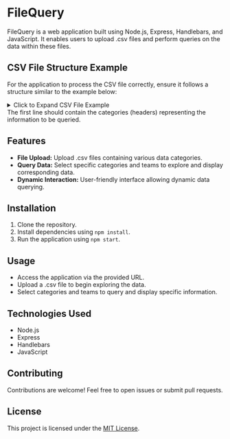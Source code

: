 # FileQuery

FileQuery is a web application built using Node.js, Express, Handlebars, and JavaScript. It enables users to upload .csv files and perform queries on the data within these files.

## CSV File Structure Example

For the application to process the CSV file correctly, ensure it follows a structure similar to the example below:

<details>
<summary>Click to Expand CSV File Example</summary>

```csv
Name,Country,Stadium,Capacity,Fundation,League Titles,Champions League
Real Madrid,España,Santiago Bernabéu,81044,1902,34,13
FC Barcelona,España,Camp Nou,99354,1899,26,5
Manchester United,England,Old Trafford,74879,1878,20,3
```

</details>
The first line should contain the categories (headers) representing the information to be queried.

## Features

- **File Upload:** Upload .csv files containing various data categories.
- **Query Data:** Select specific categories and teams to explore and display corresponding data.
- **Dynamic Interaction:** User-friendly interface allowing dynamic data querying.

## Installation

1. Clone the repository.
2. Install dependencies using `npm install`.
3. Run the application using `npm start`.

## Usage

- Access the application via the provided URL.
- Upload a .csv file to begin exploring the data.
- Select categories and teams to query and display specific information.

## Technologies Used

- Node.js
- Express
- Handlebars
- JavaScript

## Contributing

Contributions are welcome! Feel free to open issues or submit pull requests.

## License

This project is licensed under the [MIT License](link-to-license).


